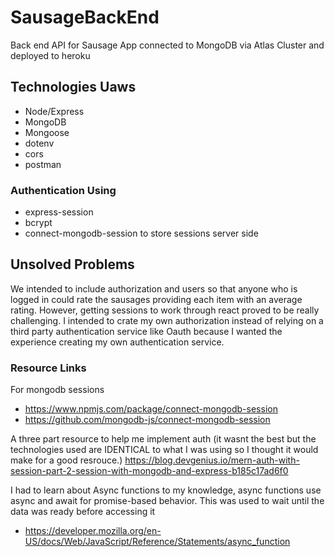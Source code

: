 # SausageBackEnd

Back end API for Sausage App connected to MongoDB via Atlas Cluster
and deployed to heroku

## Technologies Uaws

- Node/Express
- MongoDB
- Mongoose
- dotenv
- cors
- postman


### Authentication Using
- express-session
- bcrypt
- connect-mongodb-session to store sessions server side

## Unsolved Problems

We intended to include authorization and users so that anyone who is logged in could rate the sausages providing each item with an average rating. However, getting sessions to work through react proved to be really challenging. I intended to crate my own authorization instead of relying on a third party authentication service like Oauth because I wanted the experience creating my own authentication service. 

### Resource Links
For mongodb sessions 
- https://www.npmjs.com/package/connect-mongodb-session 
- https://github.com/mongodb-js/connect-mongodb-session

A three part resource to help me implement auth (it wasnt the best but the technologies used are IDENTICAL to what I was using so I thought it would make for a good resrouce.) https://blog.devgenius.io/mern-auth-with-session-part-2-session-with-mongodb-and-express-b185c17ad6f0

I had to learn about Async functions
to my knowledge, async functions use async and await for promise-based behavior.
This was used to wait until the data was ready before accessing it

- https://developer.mozilla.org/en-US/docs/Web/JavaScript/Reference/Statements/async_function








